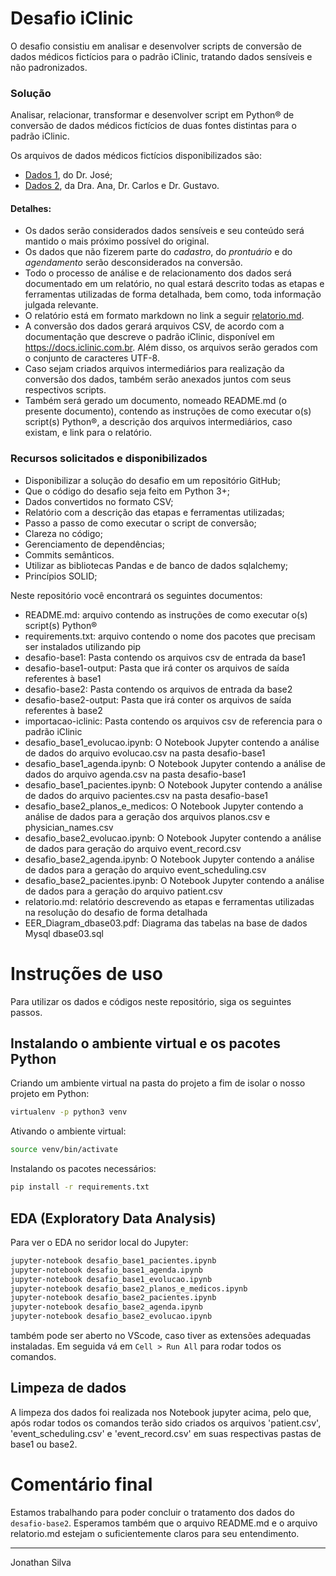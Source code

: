 # Desafio iClinic

O desafio consistiu em analisar e desenvolver scripts de conversão de dados médicos fictícios para o padrão iClinic, tratando dados sensíveis e não padronizados.

### Solução

Analisar, relacionar, transformar e desenvolver script em Python&reg; de conversão de dados médicos fictícios de duas fontes distintas para o padrão iClinic.

Os arquivos de dados médicos fictícios disponibilizados são:
- [Dados 1](https://github.com/iclinic/iclinic-migration-challenge/blob/master/desafio-base1.zip), do Dr. José;
- [Dados 2](https://github.com/iclinic/iclinic-migration-challenge/blob/master/desafio-base2.zip), da Dra. Ana, Dr. Carlos e Dr. Gustavo.

#### Detalhes:

- Os dados serão considerados dados sensíveis e seu conteúdo será mantido o mais próximo possível do original.
- Os dados que não fizerem parte do *cadastro*, do *prontuário* e do *agendamento* serão desconsiderados na conversão.
- Todo o processo de análise e de relacionamento dos dados será documentado em um relatório, no qual estará descrito todas as etapas e ferramentas utilizadas de forma detalhada, bem como, toda informação julgada relevante.
- O relatório está em formato markdown no link a seguir [relatorio.md](relatorio.md).
- A conversão dos dados gerará arquivos CSV, de acordo com a documentação que descreve o padrão iClinic, disponível em https://docs.iclinic.com.br. Além disso, os arquivos serão gerados com o conjunto de caracteres UTF-8.
- Caso sejam criados arquivos intermediários para realização da conversão dos dados, também serão anexados juntos com seus respectivos scripts.
- Também será gerado um documento, nomeado README.md (o presente documento), contendo as instruções de como executar o(s) script(s) Python&reg;, a descrição dos arquivos intermediários, caso existam, e link para o relatório.

### Recursos solicitados e disponibilizados

- Disponibilizar a solução do desafio em um repositório GitHub;
- Que o código do desafio seja feito em Python 3+;
- Dados convertidos no formato CSV;
- Relatório com a descrição das etapas e ferramentas utilizadas;
- Passo a passo de como executar o script de conversão;
- Clareza no código;
- Gerenciamento de dependências;
- Commits semânticos.
- Utilizar as bibliotecas Pandas e de banco de dados sqlalchemy;
- Princípios SOLID;

Neste repositório você encontrará os seguintes documentos:

- README.md: arquivo contendo as instruções de como executar o(s) script(s) Python&reg;
- requirements.txt: arquivo contendo o nome dos pacotes que precisam ser instalados utilizando pip
- desafio-base1: Pasta contendo os arquivos csv de entrada da base1
- desafio-base1-output: Pasta que irá conter os arquivos de saída referentes à base1
- desafio-base2: Pasta contendo os arquivos de entrada da base2
- desafio-base2-output: Pasta que irá conter os arquivos de saída referentes à base2
- importacao-iclinic: Pasta contendo os arquivos csv de referencia para o padrão iClinic
- desafio_base1_evolucao.ipynb: O Notebook Jupyter contendo a análise de dados do arquivo evolucao.csv na pasta desafio-base1
- desafio_base1_agenda.ipynb: O Notebook Jupyter contendo a análise de dados do arquivo agenda.csv na pasta desafio-base1
- desafio_base1_pacientes.ipynb: O Notebook Jupyter contendo a análise de dados do arquivo pacientes.csv na pasta desafio-base1
- desafio_base2_planos_e_medicos: O Notebook Jupyter contendo a análise de dados para a geração dos arquivos planos.csv e physician_names.csv
- desafio_base2_evolucao.ipynb: O Notebook Jupyter contendo a análise de dados para geração do arquivo event_record.csv
- desafio_base2_agenda.ipynb: O Notebook Jupyter contendo a análise de dados para a geração do arquivo event_scheduling.csv
- desafio_base2_pacientes.ipynb: O Notebook Jupyter contendo a análise de dados para a geração do arquivo patient.csv
- relatorio.md: relatório descrevendo as etapas e ferramentas utilizadas na resolução do desafio de forma detalhada
- EER_Diagram_dbase03.pdf: Diagrama das tabelas na base de dados Mysql dbase03.sql

# Instruções de uso

Para utilizar os dados e códigos neste repositório, siga os seguintes passos.

## Instalando o ambiente virtual e os pacotes Python

Criando um ambiente virtual na pasta do projeto a fim de isolar o nosso projeto em Python:

```sh
virtualenv -p python3 venv
``` 
Ativando o ambiente virtual:
```sh
source venv/bin/activate
```
Instalando os pacotes necessários:
```sh
pip install -r requirements.txt
```

## EDA (Exploratory Data Analysis)
Para ver o EDA no seridor local do Jupyter:
```sh
jupyter-notebook desafio_base1_pacientes.ipynb
jupyter-notebook desafio_base1_agenda.ipynb
jupyter-notebook desafio_base1_evolucao.ipynb
jupyter-notebook desafio_base2_planos_e_medicos.ipynb
jupyter-notebook desafio_base2_pacientes.ipynb
jupyter-notebook desafio_base2_agenda.ipynb
jupyter-notebook desafio_base2_evolucao.ipynb

```
também pode ser aberto no VScode, caso tiver as extensões adequadas instaladas.
Em seguida vá em `Cell > Run All` para rodar todos os comandos.

## Limpeza de dados
A limpeza dos dados foi realizada nos Notebook jupyter acima, pelo que, após rodar todos os comandos terão sido criados os arquivos 'patient.csv', 'event_scheduling.csv' e 'event_record.csv' em suas respectivas pastas de base1 ou base2.

# Comentário final

Estamos trabalhando para poder concluir o tratamento dos dados do `desafio-base2`.
Esperamos também que o arquivo README.md e o arquivo relatorio.md estejam o suficientemente claros para seu entendimento.

___
Jonathan Silva